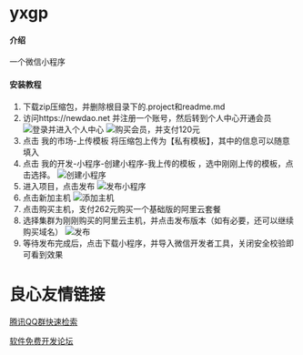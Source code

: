 # yxgp

#### 介绍
一个微信小程序


#### 安装教程

1.  下载zip压缩包，并删除根目录下的.project和readme.md
2.  访问https://newdao.net
    并注册一个账号，然后转到个人中心开通会员
![登录并进入个人中心](https://images.gitee.com/uploads/images/2019/1206/141332_5b6b3fc1_5526136.png "屏幕截图.png")
![购买会员，并支付120元](https://images.gitee.com/uploads/images/2019/1206/142056_e1e4d2f8_5526136.png "屏幕截图.png")
3.  点击 我的市场-上传模板 将压缩包上传为【私有模板】，其中的信息可以随意填入
4.  点击 我的开发-小程序-创建小程序-我上传的模板 ，选中刚刚上传的模板，点击选择。
![创建小程序](https://images.gitee.com/uploads/images/2019/1206/143229_4d3aeda9_5526136.png "屏幕截图.png")
5.  进入项目，点击发布
![发布小程序](https://images.gitee.com/uploads/images/2019/1206/142930_c81522c5_5526136.png "屏幕截图.png")
6.  点击新加主机
![添加主机](https://images.gitee.com/uploads/images/2019/1206/143919_8e8b140b_5526136.png "屏幕截图.png")
7.  点击购买主机，支付262元购买一个基础版的阿里云套餐
8.  选择集群为刚刚购买的阿里云主机，并点击发布版本（如有必要，还可以继续购买域名）
![发布](https://images.gitee.com/uploads/images/2019/1206/144300_418cfa1d_5526136.png "屏幕截图.png")
9.  等待发布完成后，点击下载小程序，并导入微信开发者工具，关闭安全校验即可看到效果



 # 良心友情链接

[腾讯QQ群快速检索](http://u.720life.cn/s/8cf73f7c)

[软件免费开发论坛](http://u.720life.cn/s/bbb01dc0)